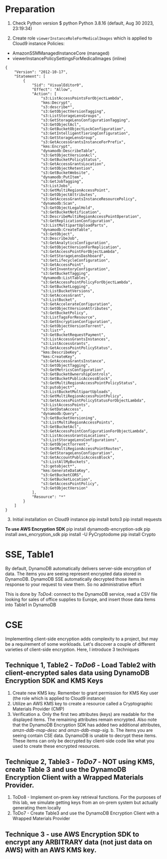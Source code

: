 # Preparation
1. Check Python version
$ python
Python 3.8.16 (default, Aug 30 2023, 23:19:34)

2. Create role `viewerInstanceRoleForMedicalImages` which is applied to Cloud9 instance
Policies:
- AmazonSSMManagedInstanceCore (managed)
- viewerInstancePolicySettingsForMedicalImages (inline)

````
{
    "Version": "2012-10-17",
    "Statement": [
        {
            "Sid": "VisualEditor0",
            "Effect": "Allow",
            "Action": [
                "s3:ListAccessPointsForObjectLambda",
                "kms:Decrypt",
                "s3:describe*",
                "s3:GetObjectVersionTagging",
                "s3:ListStorageLensGroups",
                "s3:GetStorageLensConfigurationTagging",
                "s3:GetObjectAcl",
                "s3:GetBucketObjectLockConfiguration",
                "s3:GetIntelligentTieringConfiguration",
                "s3:GetStorageLensGroup",
                "s3:GetAccessGrantsInstanceForPrefix",
                "kms:Encrypt",
                "dynamodb:DescribeTable",
                "s3:GetObjectVersionAcl",
                "s3:GetBucketPolicyStatus",
                "s3:GetAccessGrantsLocation",
                "s3:GetObjectRetention",
                "s3:GetBucketWebsite",
                "dynamodb:PutItem",
                "s3:GetJobTagging",
                "s3:ListJobs",
                "s3:GetMultiRegionAccessPoint",
                "s3:GetObjectAttributes",
                "s3:GetAccessGrantsInstanceResourcePolicy",
                "dynamodb:Scan",
                "s3:GetObjectLegalHold",
                "s3:GetBucketNotification",
                "s3:DescribeMultiRegionAccessPointOperation",
                "s3:GetReplicationConfiguration",
                "s3:ListMultipartUploadParts",
                "dynamodb:CreateTable",
                "s3:GetObject",
                "s3:DescribeJob",
                "s3:GetAnalyticsConfiguration",
                "s3:GetObjectVersionForReplication",
                "s3:GetAccessPointForObjectLambda",
                "s3:GetStorageLensDashboard",
                "s3:GetLifecycleConfiguration",
                "s3:GetAccessPoint",
                "s3:GetInventoryConfiguration",
                "s3:GetBucketTagging",
                "dynamodb:ListTables",
                "s3:GetAccessPointPolicyForObjectLambda",
                "s3:GetBucketLogging",
                "s3:ListBucketVersions",
                "s3:GetAccessGrant",
                "s3:ListBucket",
                "s3:GetAccelerateConfiguration",
                "s3:GetObjectVersionAttributes",
                "s3:GetBucketPolicy",
                "s3:ListTagsForResource",
                "s3:GetEncryptionConfiguration",
                "s3:GetObjectVersionTorrent",
                "s3:list*",
                "s3:GetBucketRequestPayment",
                "s3:ListAccessGrantsInstances",
                "s3:ListAccessGrants",
                "s3:GetAccessPointPolicyStatus",
                "kms:DescribeKey",
                "kms:CreateKey",
                "s3:GetAccessGrantsInstance",
                "s3:GetObjectTagging",
                "s3:GetMetricsConfiguration",
                "s3:GetBucketOwnershipControls",
                "s3:GetBucketPublicAccessBlock",
                "s3:GetMultiRegionAccessPointPolicyStatus",
                "s3:putobject*",
                "s3:ListBucketMultipartUploads",
                "s3:GetMultiRegionAccessPointPolicy",
                "s3:GetAccessPointPolicyStatusForObjectLambda",
                "s3:ListAccessPoints",
                "s3:GetDataAccess",
                "dynamodb:Query",
                "s3:GetBucketVersioning",
                "s3:ListMultiRegionAccessPoints",
                "s3:GetBucketAcl",
                "s3:GetAccessPointConfigurationForObjectLambda",
                "s3:ListAccessGrantsLocations",
                "s3:ListStorageLensConfigurations",
                "s3:GetObjectTorrent",
                "s3:GetMultiRegionAccessPointRoutes",
                "s3:GetStorageLensConfiguration",
                "s3:GetAccountPublicAccessBlock",
                "s3:ListAllMyBuckets",
                "s3:getobject*",
                "kms:GenerateDataKey",
                "s3:GetBucketCORS",
                "s3:GetBucketLocation",
                "s3:GetAccessPointPolicy",
                "s3:GetObjectVersion"
            ],
            "Resource": "*"
        }
    ]
}
````

3. Initial installation on Cloud9 instance
pip install boto3
pip install requests

**To use AWS Encryption SDK**
pip install dynamodb-encryption-sdk
pip install aws_encryption_sdk
pip install -U PyCryptodome
pip install Crypto

# SSE, Table1
By default, DynamoDB automatically delivers server-side encryption of data. The items you are seeing represent encrypted data stored in DynamoDB. DynamoDB SSE automatically decrypted those items in response to your request to view them. So no administrative effort

This is done by *ToDo4*: connect to the DynamoDB service, read a CSV file looking for sales of office supplies to Europe, and insert those data items into Table1 in DynamoDB

# CSE
Implementing client-side encryption adds complexity to a project, but may be a requirement of some workloads. Let's discover a couple of different varieties of client-side encryption. Here, I introduce 3 techniques

## Technique 1, Table2 - *ToDo6* - Load Table2 with client-encrypted sales data using DynamoDB Encryption SDK and KMS Keys
1. Create new KMS key. Remember to grant permission for KMS Key user (the role which is applied to Cloud9 instance)
2. Utilize an AWS KMS key to create a resource called a Cryptographic Materials Provider (CMP)
3. Verification
    a. Only the first two attributes (keys) are readable for the displayed items. The remaining attributes remain encrypted. Also note that the DynamoDB Encryption SDK has added two additional attributes, *amzn-ddb-map-desc* and *amzn-ddb-map-sig*.
    b. The items you are seeing contain CSE data. DynamoDB is unable to decrypt these items. These items can only be decrypted by client-side code like what you used to create these encrypted resources.


## Technique 2, Table3 - *ToDo7* - NOT using KMS, create Table 3 and use the DynamoDB Encryption Client with a Wrapped Materials Provider.
1. ToDo8 - Implement on-prem key retrieval functions. For the purposes of this lab, we simulate getting keys from an on-prem system but actually generating them locally
2. ToDo7 - Create Table3 and use the DynamoDB Encryption Client with a Wrapped Materials Provider

## Technique 3 - use AWS Encryption SDK to encrypt any ARBITRARY data (not just data on AWS) with an AWS KMS key.
